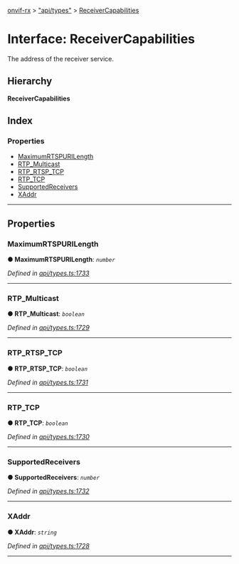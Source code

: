 [onvif-rx](../README.md) > ["api/types"](../modules/_api_types_.md) > [ReceiverCapabilities](../interfaces/_api_types_.receivercapabilities.md)

# Interface: ReceiverCapabilities

The address of the receiver service.

## Hierarchy

**ReceiverCapabilities**

## Index

### Properties

* [MaximumRTSPURILength](_api_types_.receivercapabilities.md#maximumrtspurilength)
* [RTP_Multicast](_api_types_.receivercapabilities.md#rtp_multicast)
* [RTP_RTSP_TCP](_api_types_.receivercapabilities.md#rtp_rtsp_tcp)
* [RTP_TCP](_api_types_.receivercapabilities.md#rtp_tcp)
* [SupportedReceivers](_api_types_.receivercapabilities.md#supportedreceivers)
* [XAddr](_api_types_.receivercapabilities.md#xaddr)

---

## Properties

<a id="maximumrtspurilength"></a>

###  MaximumRTSPURILength

**● MaximumRTSPURILength**: *`number`*

*Defined in [api/types.ts:1733](https://github.com/patrickmichalina/onvif-rx/blob/3ab1739/src/api/types.ts#L1733)*

___
<a id="rtp_multicast"></a>

###  RTP_Multicast

**● RTP_Multicast**: *`boolean`*

*Defined in [api/types.ts:1729](https://github.com/patrickmichalina/onvif-rx/blob/3ab1739/src/api/types.ts#L1729)*

___
<a id="rtp_rtsp_tcp"></a>

###  RTP_RTSP_TCP

**● RTP_RTSP_TCP**: *`boolean`*

*Defined in [api/types.ts:1731](https://github.com/patrickmichalina/onvif-rx/blob/3ab1739/src/api/types.ts#L1731)*

___
<a id="rtp_tcp"></a>

###  RTP_TCP

**● RTP_TCP**: *`boolean`*

*Defined in [api/types.ts:1730](https://github.com/patrickmichalina/onvif-rx/blob/3ab1739/src/api/types.ts#L1730)*

___
<a id="supportedreceivers"></a>

###  SupportedReceivers

**● SupportedReceivers**: *`number`*

*Defined in [api/types.ts:1732](https://github.com/patrickmichalina/onvif-rx/blob/3ab1739/src/api/types.ts#L1732)*

___
<a id="xaddr"></a>

###  XAddr

**● XAddr**: *`string`*

*Defined in [api/types.ts:1728](https://github.com/patrickmichalina/onvif-rx/blob/3ab1739/src/api/types.ts#L1728)*

___

